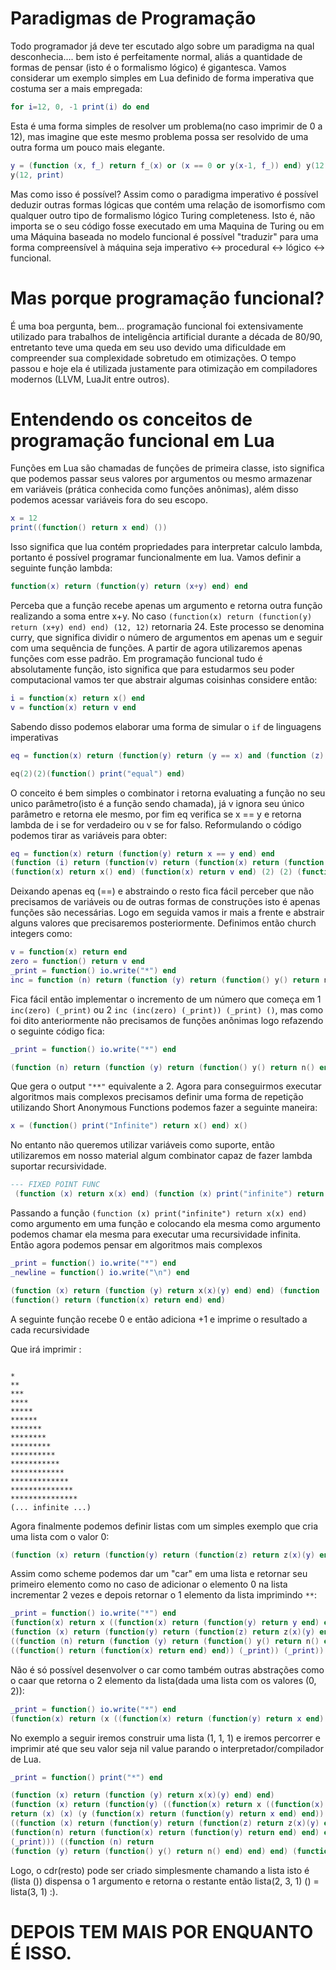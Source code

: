 # Paradigmas de Programação

Todo programador já deve ter escutado algo sobre um paradigma na qual desconhecia.... bem isto é perfeitamente normal, aliás a quantidade de formas de pensar (isto é o formalismo lógico) é gigantesca. Vamos considerar um exemplo simples em Lua definido de forma imperativa que costuma ser a mais empregada:

```lua
for i=12, 0, -1 print(i) do end
```

Esta é uma forma simples de resolver um problema(no caso imprimir de 0 a 12), mas imagine que este mesmo problema possa ser resolvido de uma outra forma um pouco mais elegante.

```lua
y = (function (x, f_) return f_(x) or (x == 0 or y(x-1, f_)) end) y(12, print)
y(12, print)
```
Mas como isso é possível?
Assim como o paradigma imperativo é possível deduzir outras formas lógicas que contém uma relação de isomorfismo com qualquer outro tipo de formalismo lógico Turing completeness. Isto é, não importa se o seu código fosse executado em uma Maquina de Turing ou em uma Máquina baseada no modelo funcional é possível "traduzir" para uma forma compreensível à máquina seja imperativo <-> procedural <-> lógico <-> funcional.

# Mas porque programação funcional?

É uma boa pergunta, bem... programação funcional foi extensivamente utilizado para trabalhos de inteligência artificial durante a década de 80/90, entretanto teve uma queda em seu uso devido uma dificuldade em compreender sua complexidade sobretudo em otimizações. O tempo passou e hoje ela é utilizada justamente para otimização em compiladores modernos (LLVM, LuaJit entre outros).

# Entendendo os conceitos de programação funcional em Lua

Funções em Lua são chamadas de funções de primeira classe, isto significa que podemos passar seus valores por argumentos ou mesmo armazenar em variáveis (prática conhecida como funções anônimas), além disso podemos acessar variáveis fora do seu escopo.

```lua
x = 12
print((function() return x end) ())
```

Isso significa que lua contém propriedades para interpretar calculo lambda, portanto é possível programar funcionalmente em lua.
Vamos definir a seguinte função lambda:

```lua
function(x) return (function(y) return (x+y) end) end
```

Perceba que a função recebe apenas um argumento e retorna outra função realizando a soma entre x+y. No caso ```(function(x) return (function(y) return (x+y) end) end) (12, 12)``` retornaria 24. Este processo se denomina curry, que significa dividir o número de argumentos em apenas um e seguir com uma sequência de funções. A partir de agora utilizaremos apenas funções com esse padrão. Em programação funcional tudo é absolutamente função, isto significa que para estudarmos seu poder computacional vamos ter que abstrair algumas coisinhas considere então:

```lua
i = function(x) return x() end
v = function(x) return v end
```

Sabendo disso podemos elaborar uma forma de simular o `if` de linguagens imperativas

```lua
eq = function(x) return (function(y) return (y == x) and (function (z) return i(z) end) or (function (z) return v(z) end) end) end 

eq(2)(2)(function() print("equal") end)
```

O conceito é bem simples o combinator i retorna evaluating a função no seu unico parâmetro(isto é a função sendo chamada), já v ignora seu único parâmetro e retorna ele mesmo, por fim eq verifica se x == y e retorna lambda de i se for verdadeiro ou v se for falso. Reformulando o código podemos tirar as variáveis para obter:

```lua
eq = function(x) return (function(y) return x == y end) end
(function (i) return (function(v) return (function(x) return (function(y) return eq(x, y) and (function (z) return i(z) end) or (function (z) return v(z) end) end) end) end) end) 
(function(x) return x() end) (function(x) return v end) (2) (2) (function() print("equal") end)
```

Deixando apenas eq (==) e abstraindo o resto fica fácil perceber que não precisamos de variáveis ou de outras formas de construções isto é apenas funções são necessárias. Logo em seguida vamos ir mais a frente e abstrair alguns valores que precisaremos posteriormente. Definimos então church integers como:

```lua
v = function(x) return end
zero = function() return v end
_print = function() io.write("*") end
inc = function (n) return (function (y) return (function() y() return n() end) end) end
```

Fica fácil então implementar o incremento de um número que começa em 1 ```inc(zero) (_print)``` ou 2 ```inc (inc(zero) (_print)) (_print) ()```, mas como foi dito anteriormente não precisamos de funções anônimas logo refazendo o seguinte código fica:

```lua
_print = function() io.write("*") end

(function (n) return (function (y) return (function() y() return n() end) end) end) ((function (n) return (function (y) return (function() y() return n() end) end) end)((function() return (function(x) return end) end)) (_print)) (_print) ()
```
Que gera o output ```"**"``` equivalente a 2. Agora para conseguirmos executar algoritmos mais complexos precisamos definir uma forma de repetição utilizando Short Anonymous Functions podemos fazer a seguinte maneira:

```lua
x = (function() print("Infinite") return x() end) x()
```

No entanto não queremos utilizar variáveis como suporte, então utilizaremos em nosso material algum combinator capaz de fazer lambda suportar recursividade.

```lua
--- FIXED POINT FUNC
 (function (x) return x(x) end) (function (x) print("infinite") return x(x) end)
 ```

Passando a função ```(function (x) print("infinite") return x(x) end)``` como argumento em uma função e colocando ela mesma como argumento podemos chamar ela mesma para executar uma recursividade infinita. Então agora podemos pensar em algoritmos mais complexos

```lua
_print = function() io.write("*") end
_newline = function() io.write("\n") end

(function (x) return (function (y) return x(x)(y) end) end) (function (x) return (function(y) y() _newline() return x(x)((function (n) return (function (y) return (function() y() return n() end) end) end)(y) (_print)) end) end)
(function() return (function(x) return end) end)
```

A seguinte função recebe 0 e então adiciona +1 e imprime o resultado a cada recursividade

Que irá imprimir :

```

*
**
***
****
*****
******
*******
********
*********
**********
***********
************
*************
**************
***************
(... infinite ...)
```

Agora finalmente podemos definir listas com um simples exemplo que cria uma lista com o valor 0:

```lua
(function (x) return (function(y) return (function(z) return z(x)(y) end) end) end) (function (x) return (function(y) return (function(z) return z(x)(y) end) end) end) (function() return function(x) return end end)
```

Assim como scheme podemos dar um "car" em uma lista e retornar seu primeiro elemento como no caso de adicionar o elemento 0 na lista incrementar 2 vezes e depois retornar o 1 elemento da lista imprimindo ```**```:

```lua
_print = function() io.write("*") end
(function(x) return x ((function(x) return (function(y) return y end) end)) end ) (function (x) return (function(y) return (function(z) return z(x)(y) end) end) end) 
(function (x) return (function(y) return (function(z) return z(x)(y) end) end) end)
((function (n) return (function (y) return (function() y() return n() end) end) end) ((function (n) return (function (y) return (function() y() return n() end) end) end) 
((function() return (function(x) return end) end)) (_print)) (_print))
```

Não é só possível desenvolver o car como também outras abstrações como o caar que retorna o 2 elemento da lista(dada uma lista com os valores (0, 2)):

```lua
_print = function() io.write("*") end
(function(x) return (x ((function(x) return (function(y) return x end) end))) ((function(x) return (function(y) return y end) end)) end) ((function (x) return (function(y) return (function(z) return z(x)(y) end) end) end) ((function (x) return (function(y) return (function(z) return z(x)(y) end) end) end) (function (x) return (function(y) return (function(z) return z(x)(y) end) end) end) ((function (n) return (function (y) return (function() y() return n() end) end) end) ((function (n) return (function (y) return (function() y() return n() end) end) end)((function() return (function(x) return end) end)) (_print)) (_print)) ) (function() return (function(x) return end) end)) ()
```

No exemplo a seguir iremos construir uma lista (1, 1, 1) e iremos percorrer e imprimir até que seu valor seja nil value parando o interpretador/compilador de Lua.

```lua
_print = function() print("*") end

(function (x) return (function (y) return x(x)(y) end) end)
(function (x) return (function(y) ((function(x) return x ((function(x) return (function(y) return y end) end)) end) (y)) ()
return (x) (x) (y (function(x) return (function(y) return x end) end)) end) end) ((function (x) return (function(y) return (function(z) return z(x)(y) end) end) end) 
((function (x) return (function(y) return (function(z) return z(x)(y) end) end) end) ((function (x) return (function(y) return (function(z) return z(x)(y) end) end) end)
(function(n) return (function(x) return (function(y) return end) end) end) ((function (n) return (function (y) return (function() y() return n() end) end) end) (function() return function(x) return end end) 
(_print))) ((function (n) return 
(function (y) return (function() y() return n() end) end) end) (function() return function(x) return end end) (_print))) ((function (n) return (function (y) return (function() y() return n() end) end) end) (function() return function(x) return end end) (_print)))
```

Logo, o cdr(resto) pode ser criado simplesmente chamando a lista isto é (lista ()) dispensa o 1 argumento e retorna o restante então lista(2, 3, 1) () = lista(3, 1) :).


# DEPOIS TEM MAIS POR ENQUANTO É ISSO.



